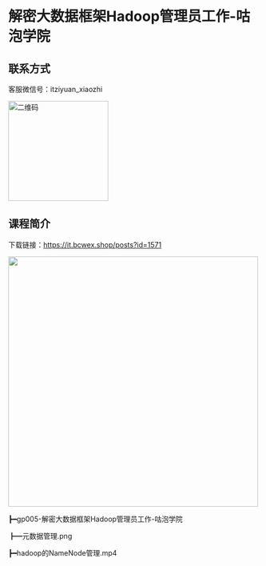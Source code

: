 # 解密大数据框架Hadoop管理员工作-咕泡学院

## 联系方式

客服微信号：itziyuan_xiaozhi

<img src="https://ziyuanyun.oss-cn-guangzhou.aliyuncs.com/common/20240614073449/666b82192834a.jpg" width="200" height="200" alt="二维码">

## 课程简介

下载链接：https://it.bcwex.shop/posts?id=1571

<img src="https://ziyuanyun.oss-cn-guangzhou.aliyuncs.com/yun/20240515224336/6644ca1824db8.jpg" width="500" alt="">

  ┣━gp005-解密大数据框架Hadoop管理员工作-咕泡学院

 ┣━元数据管理.png

 ┣━hadoop的NameNode管理.mp4

  